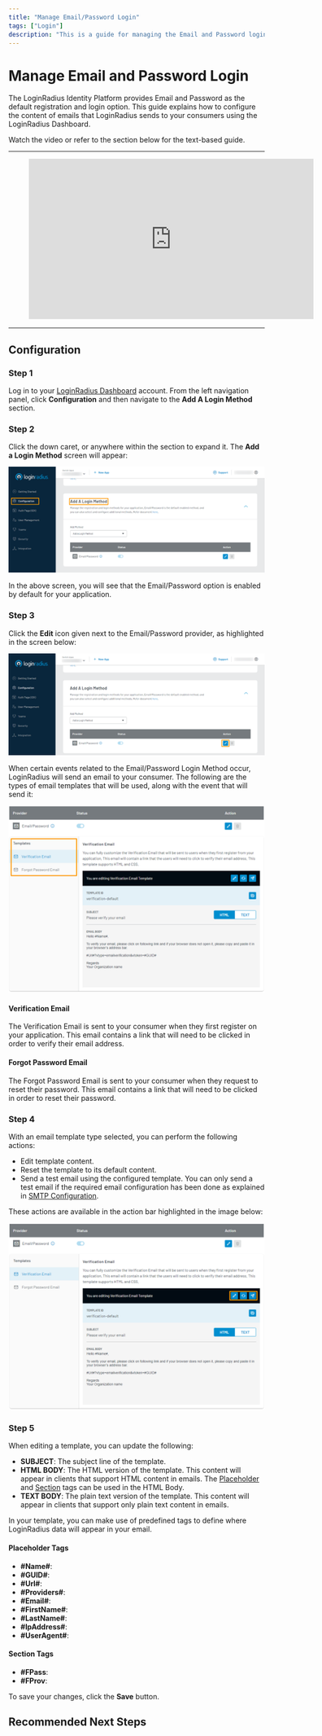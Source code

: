 ```yaml
---
title: "Manage Email/Password Login"
tags: ["Login"]
description: "This is a guide for managing the Email and Password login option in LoginRadius."
---
```


# Manage Email and Password Login

The LoginRadius Identity Platform provides Email and Password as the default registration and login option. This guide explains how to configure the content of emails that LoginRadius sends to your consumers using the LoginRadius Dashboard.

Watch the video or refer to the section below for the text-based guide.

---

<figure class="video_container">
<iframe width="560" height="315" src="https://www.youtube.com/watch?v=kHbXGqUNv-E" frameborder="0" allow="accelerometer; autoplay; clipboard-write; encrypted-media; gyroscope; picture-in-picture" allowfullscreen></iframe></figure>

---

## Configuration

### Step 1

Log in to your [LoginRadius Dashboard](https://dashboard.loginradius.com/dashboard) account. From the left navigation panel, click **Configuration** and then navigate to the **Add A Login Method** section.

### Step 2

Click the down caret, or anywhere within the section to expand it. The **Add a Login Method** screen will appear:

![alt_text](images/configuration.png "image_tooltip")

In the above screen, you will see that the Email/Password option is enabled by default for your application.

### Step 3

Click the **Edit** icon given next to the Email/Password provider, as highlighted in the screen below:

![alt_text](images/edit-template.png "image_tooltip")

When certain events related to the Email/Password Login Method occur, LoginRadius will send an email to your consumer. The following are the types of email templates that will be used, along with the event that will send it: 

![alt_text](images/templates.png "image_tooltip")

#### Verification Email

The Verification Email is sent to your consumer when they first register on your application. This email contains a link that will need to be clicked in order to verify their email address.

#### Forgot Password Email

The Forgot Password Email is sent to your consumer when they request to reset their password. This email contains a link that will need to be clicked in order to reset their password.

### Step 4

With an email template type selected, you can perform the following actions:

* Edit template content.
* Reset the template to its default content.
* Send a test email using the configured template. You can only send a test email if the required email configuration has been done as explained in [SMTP Configuration]().

These actions are available in the action bar highlighted in the image below:

![alt_text](images/template-action-bar.png "image_tooltip")

### Step 5

When editing a template, you can update the following:

* **SUBJECT**: The subject line of the template.
* **HTML BODY**: The HTML version of the template. This content will appear in clients that support HTML content in emails. The [Placeholder](#placeholder-tags) and [Section](#section-tags) tags can be used in the HTML Body.
* **TEXT BODY**: The plain text version of the template. This content will appear in clients that support only plain text content in emails.

In your template, you can make use of predefined tags to define where LoginRadius data will appear in your email.

#### Placeholder Tags

* **#Name#**:
* **#GUID#**:
* **#Url#**:
* **#Providers#**:
* **#Email#**:
* **#FirstName#**:
* **#LastName#**:
* **#IpAddress#**:
* **#UserAgent#**:

#### Section Tags

* **#FPass**:
* **#FProv**:

To save your changes, click the **Save** button.

## Recommended Next Steps
